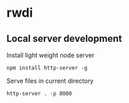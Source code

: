 # rwdi

## Local server development

Install light weight node server

```
npm install http-server -g
```

Serve files in current directory

```
http-server . -p 8000
```
